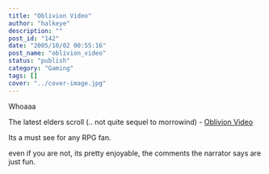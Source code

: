 ```yaml
---
title: "Oblivion Video"
author: "halkeye"
description: ""
post_id: "142"
date: "2005/10/02 00:55:16"
post_name: "oblivion_video"
status: "publish"
category: "Gaming"
tags: []
cover: "../cover-image.jpg"
---
```


Whoaaa

The latest elders scroll (.. not quite sequel to morrowind) - [Oblivion Video](https://files.filefront.com/Oblivion20minGameplayavi/;4201955;;/fileinfo.html)

Its a must see for any RPG fan.

even if you are not, its pretty enjoyable, the comments the narrator says are just fun.
